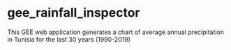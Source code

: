 # gee_rainfall_inspector
This GEE web application generates a chart of average annual precipitation in Tunisia for the last 30 years (1990-2019)
